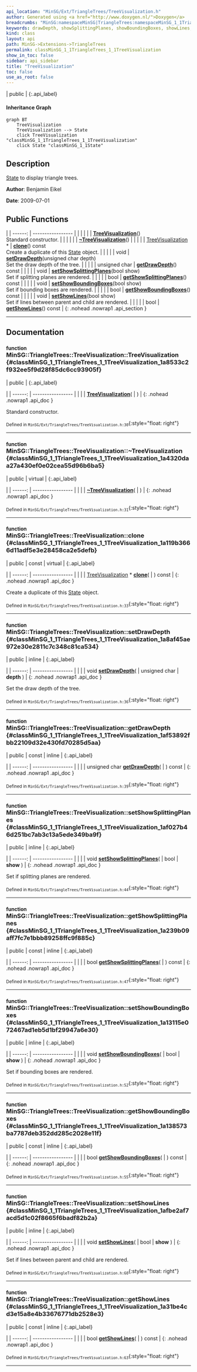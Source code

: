 ```yaml
---
api_location: "MinSG/Ext/TriangleTrees/TreeVisualization.h"
author: Generated using <a href="http://www.doxygen.nl/">Doxygen</a>
breadcrumbs: "MinSG:namespaceMinSG|TriangleTrees:namespaceMinSG_1_1TriangleTrees"
keywords: drawDepth, showSplittingPlanes, showBoundingBoxes, showLines, TreeVisualization, ~TreeVisualization, clone, setDrawDepth, getDrawDepth, setShowSplittingPlanes, getShowSplittingPlanes, setShowBoundingBoxes, getShowBoundingBoxes, setShowLines, getShowLines, displayBinaryTree, displayOctree, doEnableState
kind: class
layout: api
path: MinSG->Extensions->TriangleTrees
permalink: classMinSG_1_1TriangleTrees_1_1TreeVisualization
show_in_toc: false
sidebar: api_sidebar
title: "TreeVisualization"
toc: false
use_as_root: false
---
```


| public |
{:.api_label}

#### Inheritance Graph

```mermaid
graph BT
	TreeVisualization
	TreeVisualization --> State
	click TreeVisualization "classMinSG_1_1TriangleTrees_1_1TreeVisualization"
	click State "classMinSG_1_1State"
```

## Description



 [State](classMinSG_1_1State) to display triangle trees.



**Author**: Benjamin Eikel



**Date**: 2009-07-01





## Public Functions

|
| ------: | ----------------- |
|  | |
|  | **[TreeVisualization](#classMinSG_1_1TriangleTrees_1_1TreeVisualization_1a8533c2f932ee5f9d28f85dc6cc93905f)**() <br/> Standard constructor. |
|  | |
|  | **[~TreeVisualization](#classMinSG_1_1TriangleTrees_1_1TreeVisualization_1a4320daa27a430ef0e02cea55d96b6ba5)**() |
|  | |
| [TreeVisualization](classMinSG_1_1TriangleTrees_1_1TreeVisualization) * | **[clone](#classMinSG_1_1TriangleTrees_1_1TreeVisualization_1a119b3666d11adf5e3e28458ca2e5defb)**() const <br/> Create a duplicate of this [State](classMinSG_1_1State) object. |
|  | |
| void | **[setDrawDepth](#classMinSG_1_1TriangleTrees_1_1TreeVisualization_1a8af45ae972e30e2811c7c348c81ca534)**(unsigned char depth) <br/> Set the draw depth of the tree. |
|  | |
| unsigned char | **[getDrawDepth](#classMinSG_1_1TriangleTrees_1_1TreeVisualization_1af53892fbb22109d32e430fd70285d5aa)**() const |
|  | |
| void | **[setShowSplittingPlanes](#classMinSG_1_1TriangleTrees_1_1TreeVisualization_1af027b46d251bc7ab3c13a5ede349ba9f)**(bool show) <br/> Set if splitting planes are rendered. |
|  | |
| bool | **[getShowSplittingPlanes](#classMinSG_1_1TriangleTrees_1_1TreeVisualization_1a239b09aff7fc7e1bbb89258ffc9f885c)**() const |
|  | |
| void | **[setShowBoundingBoxes](#classMinSG_1_1TriangleTrees_1_1TreeVisualization_1a13115e072467ad1eb5d1bf29947a6e30)**(bool show) <br/> Set if bounding boxes are rendered. |
|  | |
| bool | **[getShowBoundingBoxes](#classMinSG_1_1TriangleTrees_1_1TreeVisualization_1a138573ba7787deb352dd285c2028e11f)**() const |
|  | |
| void | **[setShowLines](#classMinSG_1_1TriangleTrees_1_1TreeVisualization_1afbe2af7acd5d1c02f8665f6badf82b2a)**(bool show) <br/> Set if lines between parent and child are rendered. |
|  | |
| bool | **[getShowLines](#classMinSG_1_1TriangleTrees_1_1TreeVisualization_1a31be4cd3e15a8e4b33676771db2528e3)**() const |
{: .nohead .nowrap1 .api_section }


-------------------------------------------------------------------

## Documentation

### <small>function</small><br/> MinSG::TriangleTrees::TreeVisualization::TreeVisualization {#classMinSG_1_1TriangleTrees_1_1TreeVisualization_1a8533c2f932ee5f9d28f85dc6cc93905f}

| public |
{:.api_label}

|
| ------: | ----------------- |
|  |
|  **[TreeVisualization](#classMinSG_1_1TriangleTrees_1_1TreeVisualization_1a8533c2f932ee5f9d28f85dc6cc93905f)**( |  ) |
{: .nohead .nowrap1 .api_doc }

Standard constructor.





<sub>Defined in `MinSG/Ext/TriangleTrees/TreeVisualization.h:30`</sub>{:style="float: right"}

-------------------------------------------------------------------

### <small>function</small><br/> MinSG::TriangleTrees::TreeVisualization::~TreeVisualization {#classMinSG_1_1TriangleTrees_1_1TreeVisualization_1a4320daa27a430ef0e02cea55d96b6ba5}

| public | virtual |
{:.api_label}

|
| ------: | ----------------- |
|  |
|  **[~TreeVisualization](#classMinSG_1_1TriangleTrees_1_1TreeVisualization_1a4320daa27a430ef0e02cea55d96b6ba5)**( |  ) |
{: .nohead .nowrap1 .api_doc }





<sub>Defined in `MinSG/Ext/TriangleTrees/TreeVisualization.h:31`</sub>{:style="float: right"}

-------------------------------------------------------------------

### <small>function</small><br/> MinSG::TriangleTrees::TreeVisualization::clone {#classMinSG_1_1TriangleTrees_1_1TreeVisualization_1a119b3666d11adf5e3e28458ca2e5defb}

| public | const | virtual |
{:.api_label}

|
| ------: | ----------------- |
|  |
| [TreeVisualization](classMinSG_1_1TriangleTrees_1_1TreeVisualization) * **[clone](#classMinSG_1_1TriangleTrees_1_1TreeVisualization_1a119b3666d11adf5e3e28458ca2e5defb)**( |  ) const |
{: .nohead .nowrap1 .api_doc }

Create a duplicate of this [State](classMinSG_1_1State) object.





<sub>Defined in `MinSG/Ext/TriangleTrees/TreeVisualization.h:33`</sub>{:style="float: right"}

-------------------------------------------------------------------

### <small>function</small><br/> MinSG::TriangleTrees::TreeVisualization::setDrawDepth {#classMinSG_1_1TriangleTrees_1_1TreeVisualization_1a8af45ae972e30e2811c7c348c81ca534}

| public | inline |
{:.api_label}

|
| ------: | ----------------- |
|  |
| void **[setDrawDepth](#classMinSG_1_1TriangleTrees_1_1TreeVisualization_1a8af45ae972e30e2811c7c348c81ca534)**( | unsigned char | **depth** ) |
{: .nohead .nowrap1 .api_doc }

Set the draw depth of the tree.





<sub>Defined in `MinSG/Ext/TriangleTrees/TreeVisualization.h:36`</sub>{:style="float: right"}

-------------------------------------------------------------------

### <small>function</small><br/> MinSG::TriangleTrees::TreeVisualization::getDrawDepth {#classMinSG_1_1TriangleTrees_1_1TreeVisualization_1af53892fbb22109d32e430fd70285d5aa}

| public | const | inline |
{:.api_label}

|
| ------: | ----------------- |
|  |
| unsigned char **[getDrawDepth](#classMinSG_1_1TriangleTrees_1_1TreeVisualization_1af53892fbb22109d32e430fd70285d5aa)**( |  ) const |
{: .nohead .nowrap1 .api_doc }





<sub>Defined in `MinSG/Ext/TriangleTrees/TreeVisualization.h:39`</sub>{:style="float: right"}

-------------------------------------------------------------------

### <small>function</small><br/> MinSG::TriangleTrees::TreeVisualization::setShowSplittingPlanes {#classMinSG_1_1TriangleTrees_1_1TreeVisualization_1af027b46d251bc7ab3c13a5ede349ba9f}

| public | inline |
{:.api_label}

|
| ------: | ----------------- |
|  |
| void **[setShowSplittingPlanes](#classMinSG_1_1TriangleTrees_1_1TreeVisualization_1af027b46d251bc7ab3c13a5ede349ba9f)**( | bool | **show** ) |
{: .nohead .nowrap1 .api_doc }

Set if splitting planes are rendered.





<sub>Defined in `MinSG/Ext/TriangleTrees/TreeVisualization.h:44`</sub>{:style="float: right"}

-------------------------------------------------------------------

### <small>function</small><br/> MinSG::TriangleTrees::TreeVisualization::getShowSplittingPlanes {#classMinSG_1_1TriangleTrees_1_1TreeVisualization_1a239b09aff7fc7e1bbb89258ffc9f885c}

| public | const | inline |
{:.api_label}

|
| ------: | ----------------- |
|  |
| bool **[getShowSplittingPlanes](#classMinSG_1_1TriangleTrees_1_1TreeVisualization_1a239b09aff7fc7e1bbb89258ffc9f885c)**( |  ) const |
{: .nohead .nowrap1 .api_doc }





<sub>Defined in `MinSG/Ext/TriangleTrees/TreeVisualization.h:47`</sub>{:style="float: right"}

-------------------------------------------------------------------

### <small>function</small><br/> MinSG::TriangleTrees::TreeVisualization::setShowBoundingBoxes {#classMinSG_1_1TriangleTrees_1_1TreeVisualization_1a13115e072467ad1eb5d1bf29947a6e30}

| public | inline |
{:.api_label}

|
| ------: | ----------------- |
|  |
| void **[setShowBoundingBoxes](#classMinSG_1_1TriangleTrees_1_1TreeVisualization_1a13115e072467ad1eb5d1bf29947a6e30)**( | bool | **show** ) |
{: .nohead .nowrap1 .api_doc }

Set if bounding boxes are rendered.





<sub>Defined in `MinSG/Ext/TriangleTrees/TreeVisualization.h:52`</sub>{:style="float: right"}

-------------------------------------------------------------------

### <small>function</small><br/> MinSG::TriangleTrees::TreeVisualization::getShowBoundingBoxes {#classMinSG_1_1TriangleTrees_1_1TreeVisualization_1a138573ba7787deb352dd285c2028e11f}

| public | const | inline |
{:.api_label}

|
| ------: | ----------------- |
|  |
| bool **[getShowBoundingBoxes](#classMinSG_1_1TriangleTrees_1_1TreeVisualization_1a138573ba7787deb352dd285c2028e11f)**( |  ) const |
{: .nohead .nowrap1 .api_doc }





<sub>Defined in `MinSG/Ext/TriangleTrees/TreeVisualization.h:55`</sub>{:style="float: right"}

-------------------------------------------------------------------

### <small>function</small><br/> MinSG::TriangleTrees::TreeVisualization::setShowLines {#classMinSG_1_1TriangleTrees_1_1TreeVisualization_1afbe2af7acd5d1c02f8665f6badf82b2a}

| public | inline |
{:.api_label}

|
| ------: | ----------------- |
|  |
| void **[setShowLines](#classMinSG_1_1TriangleTrees_1_1TreeVisualization_1afbe2af7acd5d1c02f8665f6badf82b2a)**( | bool | **show** ) |
{: .nohead .nowrap1 .api_doc }

Set if lines between parent and child are rendered.





<sub>Defined in `MinSG/Ext/TriangleTrees/TreeVisualization.h:60`</sub>{:style="float: right"}

-------------------------------------------------------------------

### <small>function</small><br/> MinSG::TriangleTrees::TreeVisualization::getShowLines {#classMinSG_1_1TriangleTrees_1_1TreeVisualization_1a31be4cd3e15a8e4b33676771db2528e3}

| public | const | inline |
{:.api_label}

|
| ------: | ----------------- |
|  |
| bool **[getShowLines](#classMinSG_1_1TriangleTrees_1_1TreeVisualization_1a31be4cd3e15a8e4b33676771db2528e3)**( |  ) const |
{: .nohead .nowrap1 .api_doc }





<sub>Defined in `MinSG/Ext/TriangleTrees/TreeVisualization.h:63`</sub>{:style="float: right"}

-------------------------------------------------------------------

